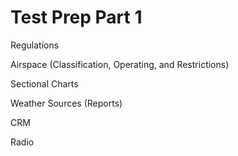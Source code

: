 # Test Prep Part 1
Regulations

Airspace
(Classification, Operating, and Restrictions)

Sectional Charts

Weather Sources (Reports)

CRM

Radio


